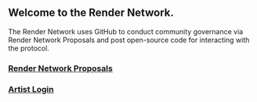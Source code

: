## Welcome to the Render Network.

The Render Network uses GitHub to conduct community governance via Render Network Proposals and post open-source code for interacting with the protocol.

### [Render Network Proposals](https://github.com/rendernetwork/RNPs)
### [Artist Login](https://account.otoy.com/sign_in)
